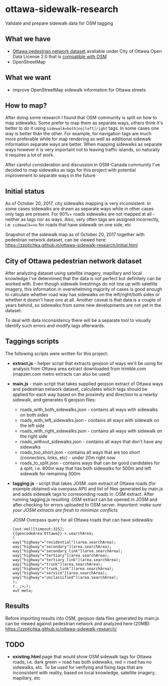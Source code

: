 # ottawa-sidewalk-research
Validate and prepare sidewalk data for OSM tagging


## What we have
- [Ottawa pedestrian network dataset](http://data.ottawa.ca/dataset/pedestrian-network) available under City of Ottawa Open Data License 2.0 that is [compatible with OSM](http://wiki.openstreetmap.org/wiki/Canada:Ontario:Ottawa/Import/Plan#Licence)
- OpenStreetMap

## What we want
- improve OpenStreetMap sidewalk information for Ottawa streets

## How to map?
After doing some research I found that OSM community is split on how to map sidewalks. Some prefer to map them as separate ways, others think it's better to do it using `sidewalk=both|no|left|right` tags. In some cases one way is better than the other. For example, for navigation tags are much more preferable while for map rendering as well as additional sidewalk information separate ways are better.
When mapping sidewalks as separate ways however it is very important not to leaving traffic islands, so naturally it requires a lot of work.

After careful consideration and discussion in OSM-Canada community I've decided to map sidewalks as tags for this project with potential improvement to separate ways in the future

## Initial status
As of October 20, 2017, city sidewalks mapping is very inconsistent. In some cases sidewalks are drawn as separate ways while in other cases only tags are present. For 90%+ roads sidewalks are not mapped at all - neither as tags nor as ways.  Also, very often tags are assigned incorrectly, i.e. `sidewalk=no` for roads that have sidewalk on one side, etc

Snapshot of the sidewalk map as of October 20, 2017 together with pedestrian network dataset, can be viewed here: https://zzptichka.github.io/ottawa-sidewalk-research/initial.html

## City of Ottawa pedestrian network dataset
After analyzing dataset using satellite imagery, mapillary and local knowledge I've determined that the data is not perfect but definitely can be worked with. Even though sidewalk linestrings do not line up with satellite imagery, this information in overwhelming majority of cases is good enough to calculate whether road way has sidewalks on the left/right/both sides or whether it doesn't have one at all.
Another caveat is that data is a couple of years behind, so sidewalks from some new developments are not yet in the dataset.

To deal with data inconsistency there will be a separate tool to visually identify such errors and modify tags afterwards.

## Taggings scripts
The following scripts were written for this project:

- **extract.js** - helper script that extracts geojson of ways we'll be using for analysis from Ottawa area extract downloaded from trimble.com (mapzen.com metro extracts can also be used)

- **main.js** - main script that takes supplied geojson extract of Ottawa ways and pedestrian network dataset, calculates which tags should be applied for each way based on the proximity and direction to a nearby sidewalk, and generates 6 geojson files:

   - roads_with_both_sidewalks.json - contains all ways with sidewalks on both sides   
   - roads_with_left_sidewalks.json - contains all ways with sidewalk on the left side   
   - roads_with_right_sidewalks.json - contains all ways with sidewalk on the right side   
   - roads_without_sidewalks.json - contains all ways that don't have any sidewalks   
   - roads_too_short.json - contains all ways that are too short (connectors, links, etc) - under 20m right now   
   - roads_to_split.json - contains ways that can be good candidates for a split, i.e. 800m way that has both sidewalks for 500m and left sidewalk for remaining 300m

- **tagging.js** - script that takes JOSM .osm extract of Ottawa roads (for example obtained via overpass API) and list of files generated by main.js and adds sidewalk tags to corresonding roads in .OSM extract. After running tagging.js resulting .OSM extract can be opened in JOSM and after checking for errors uploaded to OSM server.
*Important: make sure your JOSM extracts are fresh to minimize conflicts*

   JOSM Overpass query for all Ottawa roads that can have sidewalks:
   ```
   [out:xml][timeout:325];
   {{geocodeArea:Ottawa}}->.searchArea;
   (
   way["highway"="residential"](area.searchArea);
   way["highway"="secondary"](area.searchArea);
   way["highway"="secondary_link"](area.searchArea);
   way["highway"="tertiary"](area.searchArea);
   way["highway"="tertiary_link"](area.searchArea);
   way["highway"="trunk"](area.searchArea);
   way["highway"="trunk_link"](area.searchArea);
   way["highway"="service"](area.searchArea);
   way["highway"="unclassified"](area.searchArea);
   );
   (._;>;);
   out meta;
   ```



## Results
Before importing results into OSM, geojson data files generated by main.js can be viewed against pedestrian network and analyzed here (20MB): https://zzptichka.github.io/ottawa-sidewalk-research/

## TODO
- **existing.html** page that would show OSM sidewalk tags for Ottawa roads, i.e. dark green = road has both sidewalks, red = road has no sidewalks, etc. To be used for verifying and fixing tags that are inconsistent with reality, based on local knowledge, satellite imagery, mapillary, etc
